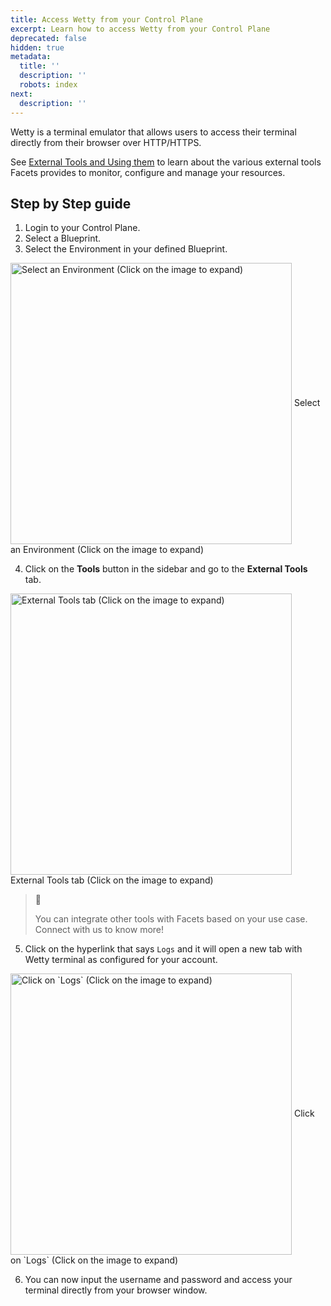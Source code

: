 ```yaml
---
title: Access Wetty from your Control Plane
excerpt: Learn how to access Wetty from your Control Plane
deprecated: false
hidden: true
metadata:
  title: ''
  description: ''
  robots: index
next:
  description: ''
---
```

Wetty is a terminal emulator that allows users to access their terminal directly from their browser over HTTP/HTTPS.

See [External Tools and Using them](https://readme.facets.cloud/docs/external-tools-and-usage) to learn about the various external tools Facets provides to monitor, configure and manage your resources.

## Step by Step guide

1. Login to your Control Plane.
2. Select a Blueprint.
3. Select the Environment in your defined Blueprint.

<Image alt="Select an Environment (Click on the image to expand)" align="center" width="450px" src="https://files.readme.io/2f75e47-select_env.png">
  Select an Environment (Click on the image to expand)
</Image>

4. Click on the **Tools** button in the sidebar and go to the **External Tools** tab.

<Image alt="External Tools tab (Click on the image to expand)" align="center" width="450px" src="https://files.readme.io/8e08ef7-external_tools.png">
  External Tools tab (Click on the image to expand)
</Image>

> 🔔
>
> You can integrate other tools with Facets based on your use case.\
> Connect with us to know more!

5. Click on the hyperlink that says `Logs` and it will open a new tab with Wetty terminal as configured for your account. 

<Image alt="Click on `Logs` (Click on the image to expand)" align="center" width="450px" src="https://files.readme.io/9c3e030-wetty_link.png">
  Click on `Logs` (Click on the image to expand)
</Image>

6. You can now input the username and password and access your terminal directly from your browser window.
